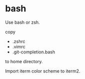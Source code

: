 # bash

Use bash or zsh.

copy
  - .zshrc
  - .vimrc
  - .git-completion.bash

to home directory.

Import iterm color scheme to iterm2.
